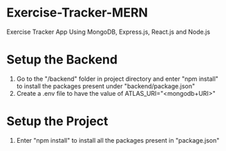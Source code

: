 # Exercise-Tracker-MERN
Exercise Tracker App Using MongoDB, Express.js, React.js and Node.js

  # Setup the Backend
  1. Go to the "/backend" folder in project directory and enter "npm install" to install the packages present under         "backend/package.json"
  2. Create a .env file to have the value of ATLAS_URI="<mongodb+URI>"

  # Setup the Project
  1. Enter "npm install" to install all the packages present in "package.json"
